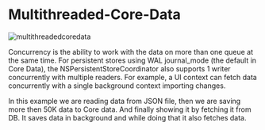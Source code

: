 # Multithreaded-Core-Data

![multithreadedcoredata](https://cloud.githubusercontent.com/assets/26578409/24807478/f2e48226-1bd5-11e7-8fbd-a73b59ee12de.gif)

Concurrency is the ability to work with the data on more than one queue at the same time. For persistent stores using WAL journal_mode (the default in Core Data), the NSPersistentStoreCoordinator also supports 1 writer concurrently with multiple readers. For example, a UI context can fetch data concurrently with a single background context importing changes.

In this example we are reading data from JSON file, then we are saving more then 50K data to Core data. And finally showing it by fetching it from DB.
It saves data in background and while doing that it also fetches data.
